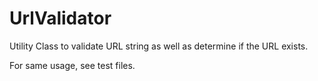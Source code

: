 UrlValidator
============

Utility Class to validate URL string as well as determine if the URL exists.

For same usage, see test files.
